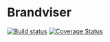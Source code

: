 # Brandviser
[![Build status](https://ci.appveyor.com/api/projects/status/ifyo8nvkpvqdx7om?svg=true)](https://ci.appveyor.com/project/martinst1/brandviser)
[![Coverage Status](https://coveralls.io/repos/github/martinst1/Brandviser/badge.svg?branch=master)](https://coveralls.io/github/martinst1/Brandviser?branch=master)